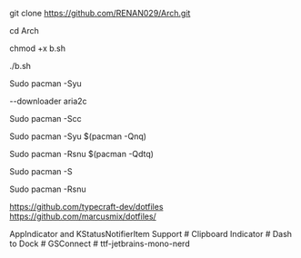 git clone https://github.com/RENAN029/Arch.git

cd Arch

chmod +x b.sh

./b.sh

Sudo pacman -Syu 

--downloader aria2c

Sudo pacman -Scc

Sudo pacman -Syu $(pacman -Qnq) 

Sudo pacman -Rsnu $(pacman -Qdtq)

Sudo pacman -S 

Sudo pacman -Rsnu

https://github.com/typecraft-dev/dotfiles https://github.com/marcusmix/dotfiles/

AppIndicator and KStatusNotifierItem Support # Clipboard Indicator # Dash to Dock # GSConnect # ttf-jetbrains-mono-nerd 
